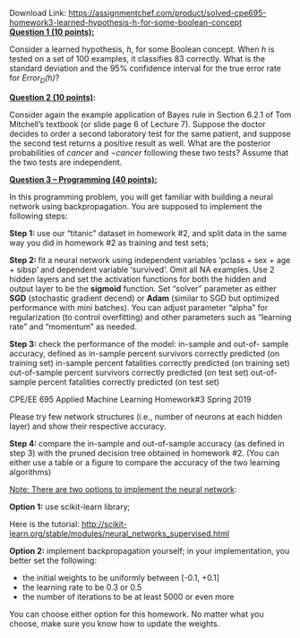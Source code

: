 Download Link: https://assignmentchef.com/product/solved-cpe695-homework3-learned-hypothesis-h-for-some-boolean-concept
<br>
<strong><u>Question 1 (10 points):</u></strong>

Consider a learned hypothesis, <em>h</em>, for some Boolean concept. When <em>h</em> is tested on a set of 100 examples, it classifies 83 correctly. What is the standard deviation and the 95% confidence interval for the true error rate for <em>Error<sub>D</sub>(h)</em>?

<strong> </strong>

<strong><u>Question 2 (10 points)</u></strong><strong>:     </strong>

Consider again the example application of Bayes rule in Section 6.2.1 of Tom Mitchell’s textbook (or slide page 6 of Lecture 7). Suppose the doctor decides to order a second laboratory test for the same patient, and suppose the second test returns a positive result as well. What are the posterior probabilities of <em>cancer</em> and ¬<em>cancer</em> following these two tests? Assume that the two tests are independent.

<strong> </strong>

<strong><u>Question 3 – Programming (40 points):</u></strong>

In this programming problem, you will get familiar with building a neural network using backpropagation. You are supposed to implement the following steps:

<strong>Step 1:</strong> use our “titanic” dataset in homework #2, and split data in the same way you did in homework #2 as training and test sets;

<strong>Step 2: </strong>fit a neural network using independent variables ‘pclass + sex + age + sibsp’ and dependent variable ‘survived’. Omit all NA examples. Use 2 hidden layers and set the activation functions for both the hidden and output layer to be the <strong>sigmoid</strong> function. Set “solver” parameter as either <strong>SGD</strong> (stochastic gradient decend) or <strong>Adam</strong> (similar to SGD but optimized performance with mini batches). You can adjust parameter “alpha” for regularization (to control overfitting) and other parameters such as “learning rate” and “momentum” as needed.

<strong>Step 3:</strong> check the performance of the model: in-sample and out-of- sample accuracy, defined as            in-sample percent survivors correctly predicted (on training set)  in-sample percent fatalities correctly predicted (on training set)  out-of-sample percent survivors correctly predicted (on test set)  out-of-sample percent fatalities correctly predicted (on test set)

CPE/EE 695 Applied Machine Learning               Homework#3                                                                   Spring 2019

Please try few network structures (i.e., number of neurons at each hidden layer) and show their respective accuracy.

<strong>Step 4: </strong>compare the in-sample and out-of-sample accuracy (as defined in step 3) with the pruned decision tree obtained in homework #2. (You can either use a table or a figure to compare the accuracy of the two learning algorithms)




<u>Note: There are two options to implement the neural network</u>:

<strong>Option 1:</strong> use scikit-learn library;

Here is the tutorial: <u>http://scikit-learn.org/stable/modules/neural_networks_supervised.html</u>

<strong>Option 2:</strong> implement backpropagation yourself; in your implementation, you better set the following:

<ul>

 <li>the initial weights to be uniformly between [-0.1, +0.1]</li>

 <li>the learning rate to be 0.3 or 0.5</li>

 <li>the number of iterations to be at least 5000 or even more</li>

</ul>




You can choose either option for this homework. No matter what you choose, make sure you know how to update the weights.

















